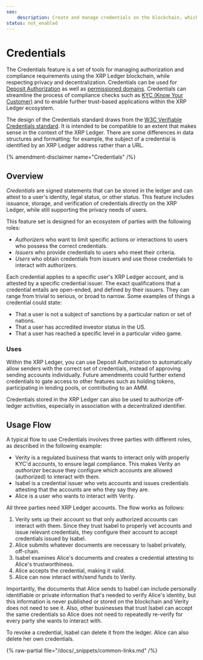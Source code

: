 ```yaml
---
seo:
    description: Create and manage credentials on the blockchain, which can provide authorization for payments or other features, while respecting privacy and decentralization.
status: not_enabled
---
```

# Credentials

The Credentials feature is a set of tools for managing authorization and compliance requirements using the XRP Ledger blockchain, while respecting privacy and decentralization. Credentials can be used for [Deposit Authorization](../accounts/depositauth.md) as well as [permissioned domains](../tokens/decentralized-exchange/permissioned-domains.md). Credentials can streamline the process of compliance checks such as [KYC (Know Your Customer)](https://en.wikipedia.org/wiki/Know_your_customer) and to enable further trust-based applications within the XRP Ledger ecosystem.

The design of the Credentials standard draws from the [W3C Verifiable Credentials standard](https://www.w3.org/TR/vc-data-model-2.0/). It is intended to be compatible to an extent that makes sense in the context of the XRP Ledger. There are some differences in data structures and formatting: for example, the subject of a credential is identified by an XRP Ledger address rather than a URL.

{% amendment-disclaimer name="Credentials" /%}

## Overview

_Credentials_ are signed statements that can be stored in the ledger and can attest to a user's identity, legal status, or other status. This feature includes issuance, storage, and verification of credentials directly on the XRP Ledger, while still supporting the privacy needs of users.

This feature set is designed for an ecosystem of parties with the following roles:

- _Authorizers_ who want to limit specific actions or interactions to users who possess the correct credentials.
- _Issuers_ who provide credentials to users who meet their criteria.
- _Users_ who obtain credentials from issuers and use those credentials to interact with authorizers.

Each credential applies to a specific user's XRP Ledger account, and is attested by a specific credential issuer. The exact qualifications that a credential entails are open-ended, and defined by their issuers. They can range from trivial to serious, or broad to narrow. Some examples of things a credential could state:

- That a user is not a subject of sanctions by a particular nation or set of nations.
- That a user has accredited investor status in the US.
- That a user has reached a specific level in a particular video game.

### Uses

Within the XRP Ledger, you can use Deposit Authorization to automatically allow senders with the correct set of credentials, instead of approving sending accounts individually. Future amendments could further extend credentials to gate access to other features such as holding tokens, participating in lending pools, or contributing to an AMM.

Credentials stored in the XRP Ledger can also be used to authorize off-ledger activities, especially in association with a decentralized identifier.

## Usage Flow

A typical flow to use Credentials involves three parties with different roles, as described in the following example:

* Verity is a regulated business that wants to interact only with properly KYC'd accounts, to ensure legal compliance. This makes Verity an _authorizer_ because they configure which accounts are allowed (authorized) to interact with them.
* Isabel is a credential issuer who vets accounts and issues credentials attesting that the accounts are who they say they are.
* Alice is a user who wants to interact with Verity.

All three parties need XRP Ledger accounts. The flow works as follows:

1. Verity sets up their account so that only authorized accounts can interact with them. Since they trust Isabel to properly vet accounts and issue relevant credentials, they configure their account to accept credentials issued by Isabel.
2. Alice submits whatever documents are necessary to Isabel privately, off-chain.
3. Isabel examines Alice's documents and creates a credential attesting to Alice's trustworthiness.
4. Alice accepts the credential, making it valid.
5. Alice can now interact with/send funds to Verity.

Importantly, the documents that Alice sends to Isabel can include personally identifiable or private information that's needed to verify Alice's identity, but this information is never published or stored on the blockchain and Verity does not need to see it. Also, other businesses that trust Isabel can accept the same credentials so Alice does not need to repeatedly re-verify for every party she wants to interact with.

To revoke a credential, Isabel can delete it from the ledger. Alice can also delete her own credentials.

{% raw-partial file="/docs/_snippets/common-links.md" /%}
